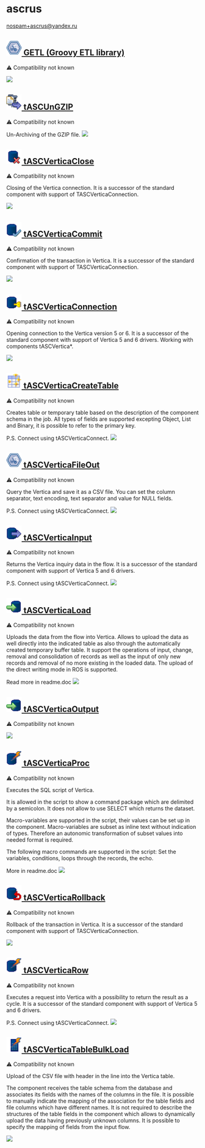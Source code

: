 # ascrus
  <nospam+ascrus@yandex.ru>

## <a href='./components/GETL (Groovy ETL library)/readme.md'><img src='./components/GETL (Groovy ETL library)/logo.jpg' width='40' height='40'> GETL (Groovy ETL library)</a>
 :warning: Compatibility not known

<img src='./components/GETL (Groovy ETL library)/sample.jpg'>

## <a href='./components/tASCUnGZIP/readme.md'><img src='./components/tASCUnGZIP/logo.jpg' width='40' height='40'> tASCUnGZIP</a>
 :warning: Compatibility not known

Un-Archiving of the GZIP file.
<img src='./components/tASCUnGZIP/sample.jpg'>

## <a href='./components/tASCVerticaClose/readme.md'><img src='./components/tASCVerticaClose/logo.jpg' width='40' height='40'> tASCVerticaClose</a>
 :warning: Compatibility not known

Closing of the Vertica connection. It is a successor of the standard component with support of TASCVerticaConnection.

<img src='./components/tASCVerticaClose/sample.jpg'>

## <a href='./components/tASCVerticaCommit/readme.md'><img src='./components/tASCVerticaCommit/logo.jpg' width='40' height='40'> tASCVerticaCommit</a>
 :warning: Compatibility not known

Confirmation of the transaction in Vertica. It is a successor of the standard component with support of TASCVerticaConnection.

<img src='./components/tASCVerticaCommit/sample.jpg'>

## <a href='./components/tASCVerticaConnection/readme.md'><img src='./components/tASCVerticaConnection/logo.jpg' width='40' height='40'> tASCVerticaConnection</a>
 :warning: Compatibility not known

Opening connection to the Vertica version 5 or 6. It is a successor of the standard component with support of Vertica 5 and 6 drivers. Working with components tASCVertica*.

<img src='./components/tASCVerticaConnection/sample.jpg'>

## <a href='./components/tASCVerticaCreateTable/readme.md'><img src='./components/tASCVerticaCreateTable/logo.jpg' width='40' height='40'> tASCVerticaCreateTable</a>
 :warning: Compatibility not known

Creates table or temporary table based on the description of the component schema in the job. All types of fields are supported excepting Object, List and Binary, it is possible to refer to the primary key.

P.S. Connect using tASCVerticaConnect.
<img src='./components/tASCVerticaCreateTable/sample.jpg'>

## <a href='./components/tASCVerticaFileOut/readme.md'><img src='./components/tASCVerticaFileOut/logo.jpg' width='40' height='40'> tASCVerticaFileOut</a>
 :warning: Compatibility not known

Query the Vertica and save it as a CSV file. You can set the column separator, text encoding, text separator and value for NULL fields.

P.S. Connect using tASCVerticaConnect.
<img src='./components/tASCVerticaFileOut/sample.jpg'>

## <a href='./components/tASCVerticaInput/readme.md'><img src='./components/tASCVerticaInput/logo.jpg' width='40' height='40'> tASCVerticaInput</a>
 :warning: Compatibility not known

Returns the Vertica inquiry data in the flow. It is a successor of the standard component with support of Vertica 5 and 6 drivers.

P.S. Connect using tASCVerticaConnect.
<img src='./components/tASCVerticaInput/sample.jpg'>

## <a href='./components/tASCVerticaLoad/readme.md'><img src='./components/tASCVerticaLoad/logo.jpg' width='40' height='40'> tASCVerticaLoad</a>
 :warning: Compatibility not known

Uploads the data from the flow into Vertica. Allows to upload the data as well directly into the indicated table as also through the automatically created temporary buffer table. It support the operations of input, change, removal and consolidation of records as well as the input of only new records and removal of no more existing in the loaded data. The upload of the direct writing mode in ROS is supported.

Read more in readme.doc
<img src='./components/tASCVerticaLoad/sample.jpg'>

## <a href='./components/tASCVerticaOutput/readme.md'><img src='./components/tASCVerticaOutput/logo.jpg' width='40' height='40'> tASCVerticaOutput</a>
 :warning: Compatibility not known

<img src='./components/tASCVerticaOutput/sample.jpg'>

## <a href='./components/tASCVerticaProc/readme.md'><img src='./components/tASCVerticaProc/logo.jpg' width='40' height='40'> tASCVerticaProc</a>
 :warning: Compatibility not known

Executes the SQL script of Vertica.

It is allowed in the script to show a command package which are delimited by a semicolon. It does not allow to use SELECT which returns the dataset. 

Macro-variables are supported in the script, their values can be set up in the component. Macro-variables are subset as inline text without indication of types. Therefore an autonomic transformation of subset values into needed format is required.

The following macro commands are supported in the script: Set the variables, conditions, loops through the records, the echo.

More in readme.doc
<img src='./components/tASCVerticaProc/sample.jpg'>

## <a href='./components/tASCVerticaRollback/readme.md'><img src='./components/tASCVerticaRollback/logo.jpg' width='40' height='40'> tASCVerticaRollback</a>
 :warning: Compatibility not known

Rollback of the transaction in Vertica. It is a successor of the standard component with support of TASCVerticaConnection.

<img src='./components/tASCVerticaRollback/sample.jpg'>

## <a href='./components/tASCVerticaRow/readme.md'><img src='./components/tASCVerticaRow/logo.jpg' width='40' height='40'> tASCVerticaRow</a>
 :warning: Compatibility not known

Executes a request into Vertica with a possibility to return the result as a cycle. It is a successor of the standard component with support of Vertica 5 and 6 drivers.

P.S. Connect using tASCVerticaConnect.
<img src='./components/tASCVerticaRow/sample.jpg'>

## <a href='./components/tASCVerticaTableBulkLoad/readme.md'><img src='./components/tASCVerticaTableBulkLoad/logo.jpg' width='40' height='40'> tASCVerticaTableBulkLoad</a>
 :warning: Compatibility not known

Upload of the CSV file with header in the line into the Vertica table.

The component receives the table schema from the database and associates its fields with the names of the columns in the file. It is possible to manually indicate the mapping of the association for the table fields and file columns which have different names. It is not required to describe the structures of the table fields in the component which allows to dynamically upload the data having previously unknown columns. It is possible to specify the mapping of fields from the input flow.

<img src='./components/tASCVerticaTableBulkLoad/sample.jpg'>

